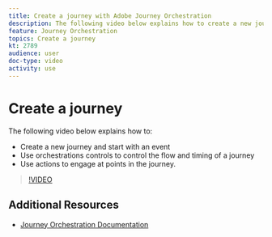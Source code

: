 ```yaml
---
title: Create a journey with Adobe Journey Orchestration
description: The following video below explains how to create a new journey, start with an event, use orchestrations controls to control the flow and timing of a journey, and use Actions to engage at points in the journey.
feature: Journey Orchestration
topics: Create a journey
kt: 2789
audience: user
doc-type: video
activity: use
---
```


# Create a journey

The following video below explains how to:

* Create a new journey and start with an event
* Use orchestrations controls to control the flow and timing of a journey
* Use actions to engage at points in the journey.

>[!VIDEO](https://video.tv.adobe.com/v/29696?quality=12)

## Additional Resources

* [Journey Orchestration Documentation](https://docs.adobe.com/content/help/en/journeys/using/journey-orchestration-home.html)
